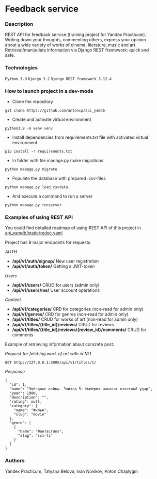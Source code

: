 # Feedback service
### Description
REST API for feedback service (training project for Yandex Practicum). Writing down your thoughts, commenting others, express your opinion about a wide variety of works of cinema, literature, music and art. Retrieval/manipulate information via Django REST framework: quick and safe.  
### Technologies
`Python 3.9`
`Django 3.2`
`Django REST framework 3.12.4`
### How to launch project in a dev-mode
- Clone the repository
```
git clone https://github.com/antoncp/api_yamdb
``` 
- Create and activate virtual environment
```
python3.9 -m venv venv
``` 
- Install dependencies from requirements.txt file with activated virtual environment
```
pip install -r requirements.txt
``` 
- In folder with file manage.py make migrations
```
python manage.py migrate
``` 
- Populate the database with prepared .csv-files
```
python manage.py load_csvdata
```
- And execute a command to run a server
```
python manage.py runserver
```
### Examples of using REST API
You could find detailed roadmap of using REST API of this project in [api_yamdb/static/redoc.yaml](https://github.com/antoncp/api_yamdb/blob/master/api_yamdb/static/redoc.yaml)

Project has 9 major endpoints for requests:

*AUTH*
* **/api/v1/auth/signup/** New user registration
* **/api/v1/auth/token/** Getting a JWT-token

*Users*
* **/api/v1/users/** CRUD for users (admin only)
* **/api/v1/users/me/** User account operations

*Content*
* **/api/v1/categories/** CRD for categories (non-read for admin only)
* **/api/v1/genres/** CRD for genres (non-read for admin only)
* **/api/v1/titles/** CRUD for works of art (non-read for admin only)
* **/api/v1/titles/{title_id}/reviews/** CRUD for reviews
* **/api/v1/titles/{title_id}/reviews/{review_id}/comments/** CRUD for comments

Example of retrieving information about concrete post:

*Request for fetching work of art with id №1*

```
GET http://127.0.0.1:8000/api/v1/titles/1/
```

*Response*

```
{
  "id": 1,
  "name": "Звёздные войны. Эпизод 5: Империя наносит ответный удар",
  "year": 1980,
  "description": "",
  "rating": null,
  "category": {
    "name": "Фильм",
    "slug": "movie"
  },
  "genre": [
    {
      "name": "Фантастика",
      "slug": "sci-fi"
    }
  ]
}
```

### Authors
Yandex Practicum, Tatyana Belova, Ivan Novikov, Anton Chaplygin
